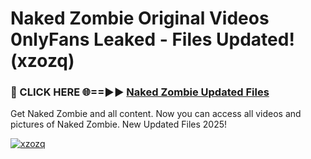 # Naked Zombie Original Videos 0nlyFans Leaked - Files Updated! (xzozq)

<h3>🔴 CLICK HERE 🌐==►► <a href="https://tinyurl.com/yckcrads" rel="nofollow">Naked Zombie Updated Files</a></h3>

Get Naked Zombie and all content. Now you can access all videos and pictures of Naked Zombie. New Updated Files 2025!

[![xzozq](https://i.imgur.com/hpKpOFt.gif)](https://tinyurl.com/yckcrads)
